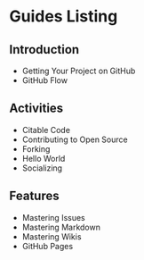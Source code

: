 # Guides Listing

## Introduction
- Getting Your Project on GitHub
- GitHub Flow

## Activities
- Citable Code
- Contributing to Open Source
- Forking
- Hello World
- Socializing

## Features
- Mastering Issues
- Mastering Markdown
- Mastering Wikis
- GitHub Pages
